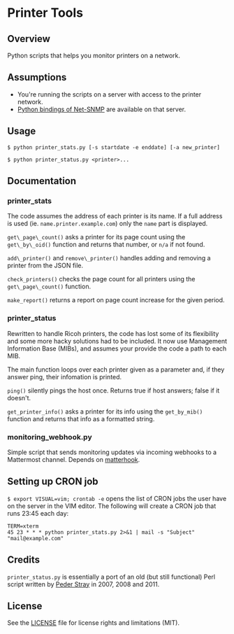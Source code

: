 Printer Tools
=============

## Overview
Python scripts that helps you monitor printers on a network.

## Assumptions
* You're running the scripts on a server with access to the printer network.
* [Python bindings of Net-SNMP](https://net-snmp.svn.sourceforge.net/svnroot/net-snmp/trunk/net-snmp/python/README) are available on that server.

## Usage
`$ python printer_stats.py [-s startdate -e enddate] [-a new_printer]`

`$ python printer_status.py <printer>...`

## Documentation

### printer_stats
The code assumes the address of each printer is its name. If a full address is used (ie. `name.printer.example.com`) only the `name` part is displayed.

`get\_page\_count()` asks a printer for its page count using the `get\_by\_oid()` function and returns that number, or `n/a` if not found.

`add\_printer()` and `remove\_printer()` handles adding and removing a printer from the JSON file.

`check_printers()` checks the page count for all printers using the `get\_page\_count()` function.

`make_report()` returns a report on page count increase for the given period.

### printer_status
Rewritten to handle Ricoh printers, the code has lost some of its flexibility and some more hacky solutions had to be included. It now use Management Information Base (MIBs), and assumes your provide the code a path to each MIB.

The main function loops over each printer given as a parameter and, if they answer ping, their infomation is printed.

`ping()` silently pings the host once. Returns true if host answers; false if it doesn't.

`get_printer_info()` asks a printer for its info using the `get_by_mib()` function and returns that info as a formatted string.

### monitoring_webhook.py
Simple script that sends monitoring updates via incoming webhooks to a Mattermost channel. Depends on [matterhook](https://github.com/numberly/matterhook).

## Setting up CRON job
`$ export VISUAL=vim; crontab -e` opens the list of CRON jobs the user have on the server in the VIM editor. The following will create a CRON job that runs 23:45 each day:

    TERM=xterm
    45 23 * * * python printer_stats.py 2>&1 | mail -s "Subject" "mail@example.com"

## Credits
`printer_status.py` is essentially a port of an old (but still functional) Perl script written by [Peder Stray](https://github.com/pstray) in 2007, 2008 and 2011. 

## License
See the [LICENSE](LICENSE.md) file for license rights and limitations (MIT).
